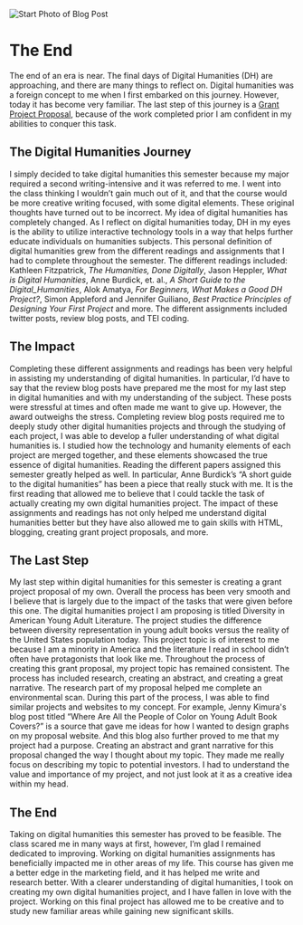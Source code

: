 ![Start Photo of Blog Post](https://jereeemiaah.github.io/Jeremiah-L.-Bethea/images/TheEnd.jpg)


# The End
The end of an era is near. The final days of Digital Humanities (DH) are approaching, and there are many things to reflect on. Digital humanities was a foreign concept to me when I first embarked on this journey. However, today it has become very familiar. The last step of this journey is a [Grant Project Proposal](https://deanna-stover.github.io/coursesCNU/2021/engl350spring2021/grant), because of the work completed prior I am confident in my abilities to conquer this task.

## The Digital Humanities Journey
I simply decided to take digital humanities this semester because my major required a second writing-intensive and it was referred to me. I went into the class thinking I wouldn’t gain much out of it, and that the course would be more creative writing focused, with some digital elements. These original thoughts have turned out to be incorrect. My idea of digital humanities has completely changed. As I reflect on digital humanities today, DH  in my eyes is the ability to utilize interactive technology tools in a way that helps further educate individuals on humanities subjects. This personal definition of digital humanities grew from the different readings and assignments that I had to complete throughout the semester. The different readings included: Kathleen Fitzpatrick, _The Humanities, Done Digitally_, Jason Heppler, _What is Digital Humanities_, Anne Burdick, et. al., _A Short Guide to the Digital_Humanities_, Alok Amatya, _For Beginners, What Makes a Good DH Project?_, Simon Appleford and Jennifer Guiliano, _Best Practice Principles of Designing Your First Project_ and more. The different assignments included twitter posts, review blog posts, and TEI coding. 

## The Impact
Completing these different assignments and readings has been very helpful in assisting my understanding of digital humanities. In particular, I’d have to say that the review blog posts have prepared me the most for my last step in digital humanities and with my understanding of the subject. These posts were stressful at times and often made me want to give up. However, the award outweighs the stress. Completing review blog posts required me to deeply study other digital humanities projects and through the studying of each project, I was able to develop a fuller understanding of what digital humanities is. I studied how the technology and humanity elements of each project are merged together, and these elements showcased the true essence of digital humanities. Reading the different papers assigned this semester greatly helped as well. In particular, Anne Burdick’s “A short guide to the digital humanities” has been a piece that really stuck with me. It is the first reading that allowed me to believe that I could tackle the task of actually creating my own digital humanities project. The impact of these assignments and readings has not only helped me understand digital humanities better but they have also allowed me to gain skills with HTML, blogging, creating grant project proposals, and more. 

## The Last Step
My last step within digital humanities for this semester is creating a grant project proposal of my own. Overall the process has been very smooth and I believe that is largely due to the impact of the tasks that were given before this one. The digital humanities project I am proposing is titled Diversity in American Young Adult Literature. The project studies the difference between diversity representation in young adult books versus the reality of the United States population today. This project topic is of interest to me because I am a minority in America and the literature I read in school didn’t often have protagonists that look like me.
Throughout the process of creating this grant proposal, my project topic has remained consistent. The process has included research, creating an abstract, and creating a great narrative. The research part of my proposal helped me complete an environmental scan. During this part of the process, I was able to find similar projects and websites to my concept. For example, Jenny Kimura's blog post titled “Where Are All the People of Color on Young Adult Book Covers?” is a source that gave me ideas for how I wanted to design graphs on my proposal website. And this blog also further proved to me that my project had a purpose. Creating an abstract and grant narrative for this proposal changed the way I thought about my topic. They made me really focus on describing my topic to potential investors. I had to understand the value and importance of my project, and not just look at it as a creative idea within my head. 

## The End
Taking on digital humanities this semester has proved to be feasible. The class scared me in many ways at first, however, I’m glad I remained dedicated to improving. Working on digital humanities assignments has beneficially impacted me in other areas of my life. This course has given me a better edge in the marketing field, and it has helped me write and research better. With a clearer understanding of digital humanities, I took on creating my own digital humanities project, and I have fallen in love with the project. Working on this final project has allowed me to be creative and to study new familiar areas while gaining new significant skills. 
